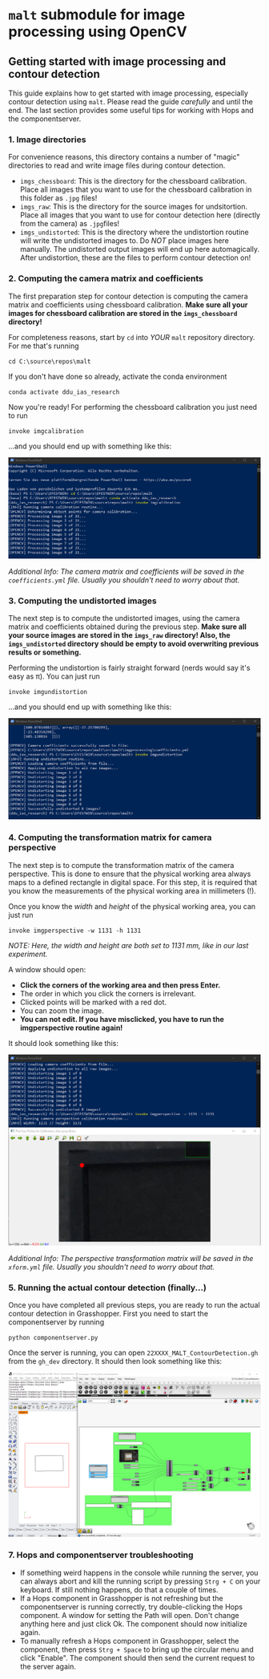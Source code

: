 # `malt` submodule for image processing using OpenCV

## Getting started with image processing and contour detection

This guide explains how to get started with image processing, especially
contour detection using `malt`. Please read the guide *carefully* and until
the end. The last section provides some useful tips for working with Hops and
the componentserver.

### 1. Image directories

For convenience reasons, this directory contains a number of "magic"
directories to read and write image files during contour detection.

- `imgs_chessboard`: This is the directory for the chessboard calibration.
Place all images that you want to use for the chessboard calibration in this
folder as `.jpg` files!
- `imgs_raw`: This is the directory for the source images for undsitortion.
Place all images that you want to use for contour detection here (directly from
the camera) as `.jpg`files!
- `imgs_undistorted`: This is the directory where the undistortion routine will
write the undistorted images to. Do *NOT* place images here manually. The
undistorted output images will end up here automagically. After undistortion,
these are the files to perform contour detection on!

### 2. Computing the camera matrix and coefficients

The first preparation step for contour detection is computing the camera matrix
and coefficients using chessboard calibration. **Make sure all your images for
chessboard calibration are stored in the `imgs_chessboard` directory!**

For completeness reasons, start by `cd` into *YOUR* `malt` repository
directory. For me that's running
```
cd C:\source\repos\malt
```

If you don't have done so already, activate the conda environment
```
conda activate ddu_ias_research
```

Now you're ready! For performing the chessboard calibration you just need to
run
```
invoke imgcalibration
```

...and you should end up with something like this:

![Chessboard Calibration](../../../resources/readme/invoke_imgcalibration.png)

*Additional Info: The camera matrix and coefficients will be saved in the
`coefficients.yml` file. Usually you shouldn't need to worry about that.*

### 3. Computing the undistorted images

The next step is to compute the undistorted images, using the camera matrix
and coefficients obtained during the previous step. **Make sure all your source
images are stored in the `imgs_raw` directory! Also, the `imgs_undistorted`
directory should be empty to avoid overwriting previous results or something.**

Performing the undistortion is fairly straight forward (nerds would say it's
easy as π). You can just run
```
invoke imgundistortion
```

...and you should end up with something like this:

![Image Undistortion](../../../resources/readme/invoke_imgundistortion.png)

### 4. Computing the transformation matrix for camera perspective

The next step is to compute the transformation matrix of the camera
perspective. This is done to ensure that the physical working area always maps
to a defined rectangle in digital space. For this step, it is required that
you know the measurements of the physical working area in millimeters (!).

Once you know the *width* and *height* of the physical working area, you can
just run
```
invoke imgperspective -w 1131 -h 1131
```

*NOTE: Here, the width and height are both set to 1131 mm, like in our last
experiment.*

A window should open:
- **Click the corners of the working area and then press Enter.**
- The order in which you click the corners is irrelevant.
- Clicked points will be marked with a red dot.
- You can zoom the image.
- **You can not edit. If you have misclicked, you have to run the
imgperspective routine again!**

It should look something like this:

![Image Perspective Calibration](../../../resources/readme/invoke_imgperspective.png)

*Additional Info: The perspective transformation matrix will be saved in the
`xform.yml` file. Usually you shouldn't need to worry about that.*

### 5. Running the actual contour detection (finally...)

Once you have completed all previous steps, you are ready to run the actual
contour detection in Grasshopper. First you need to start the componentserver
by running
```
python componentserver.py
```

Once the server is running, you can open `22XXXX_MALT_ContourDetection.gh`
from the `gh_dev` directory. It should then look something like this:

![Contour Detection in Grasshopper](../../../resources/readme/contour_detection_gh.png)

### 7. Hops and componentserver troubleshooting

- If something weird happens in the console while running the server, you can 
always abort and kill the running script by pressing `Strg + C` on your
keyboard. If still nothing happens, do that a couple of times.
- If a Hops component in Grasshopper is not refreshing but the componentserver
is running correctly, try double-clicking the Hops component. A window for
setting the Path will open. Don't change anything here and just click Ok. The
component should now initialize again.
- To manually refresh a Hops component in Grasshopper, select the component,
then press `Strg + Space` to bring up the circular menu and click "Enable".
The component should then send the current request to the server again.
